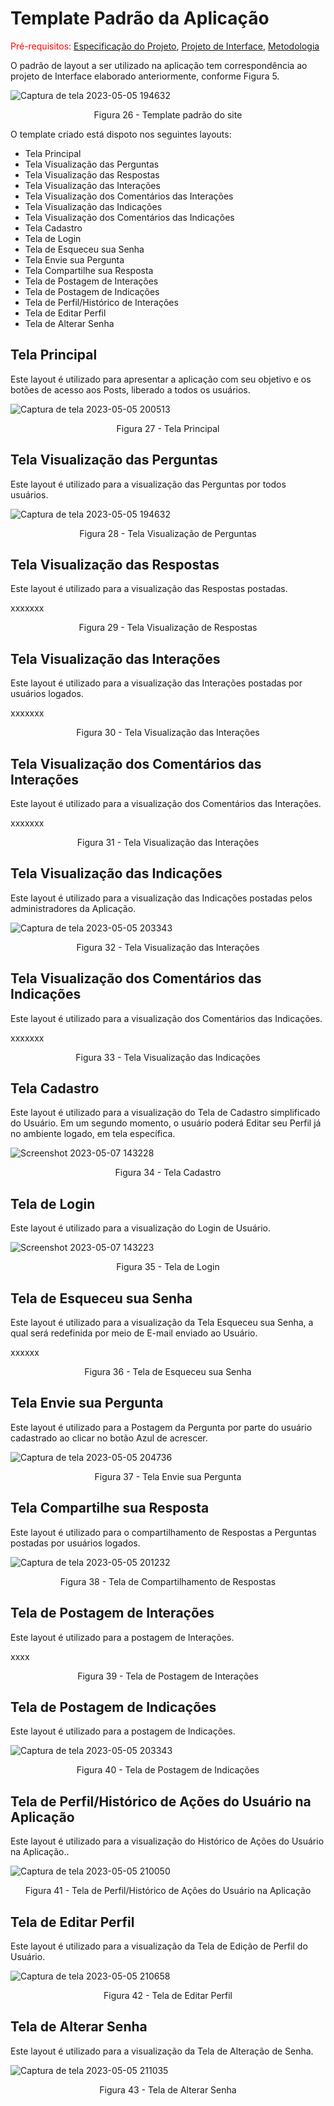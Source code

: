 # Template Padrão da Aplicação

<span style="color:red">Pré-requisitos: <a href="2-Especificação do Projeto.md"> Especificação do Projeto</a></span>, <a href="3-Projeto de Interface.md"> Projeto de Interface</a>, <a href="4-Metodologia.md"> Metodologia</a>

O padrão de layout a ser utilizado na aplicação tem correspondência ao projeto de Interface elaborado anteriormente, conforme Figura 5.

![Captura de tela 2023-05-05 194632](https://user-images.githubusercontent.com/114453508/236589437-4ec55061-c934-47bb-9515-92343e71e547.png)
<p align="center">Figura 26 - Template padrão do site</p>

O template criado está dispoto nos seguintes layouts: 

* Tela Principal
* Tela Visualização das Perguntas
* Tela Visualização das Respostas
* Tela Visualização das Interações
* Tela Visualização dos Comentários das Interações
* Tela Visualização das Indicações
* Tela Visualização dos Comentários das Indicações
* Tela Cadastro
* Tela de Login
* Tela de Esqueceu sua Senha
* Tela Envie sua Pergunta
* Tela Compartilhe sua Resposta
* Tela de Postagem de Interações
* Tela de Postagem de Indicações
* Tela de Perfil/Histórico de Interações
* Tela de Editar Perfil
* Tela de Alterar Senha

## Tela Principal

Este layout é utilizado para apresentar a aplicação com seu objetivo e os botões de acesso aos Posts, liberado a todos os usuários.

![Captura de tela 2023-05-05 200513](https://user-images.githubusercontent.com/114453508/236589635-8632f833-8dcd-4385-9d12-0295126577ef.png)
<p align="center">Figura 27 - Tela Principal</p>

## Tela Visualização das Perguntas

Este layout é utilizado para a visualização das Perguntas por todos usuários.

![Captura de tela 2023-05-05 194632](https://user-images.githubusercontent.com/114453508/236589672-ab768831-6ed0-4107-bb92-275af0102ee0.png)
<p align="center">Figura 28 - Tela Visualização de Perguntas</p>

## Tela Visualização das Respostas

Este layout é utilizado para a visualização das Respostas postadas.

xxxxxxx

<p align="center">Figura 29 - Tela Visualização de Respostas</p>

## Tela Visualização das Interações

Este layout é utilizado para a visualização das Interações postadas por usuários logados.

xxxxxxx

<p align="center">Figura 30 - Tela Visualização das Interações</p>

## Tela Visualização dos Comentários das Interações

Este layout é utilizado para a visualização dos Comentários das Interações.

xxxxxxx

<p align="center">Figura 31 - Tela Visualização das Interações</p>

## Tela Visualização das Indicações

Este layout é utilizado para a visualização das Indicações postadas pelos administradores da Aplicação.

![Captura de tela 2023-05-05 203343](https://user-images.githubusercontent.com/114453508/236590347-5af1059f-61b8-42af-b881-64fd4f171ca0.png)
<p align="center">Figura 32 - Tela Visualização das Interações</p>

## Tela Visualização dos Comentários das Indicações

Este layout é utilizado para a visualização dos Comentários das Indicações.

xxxxxxx

<p align="center">Figura 33 - Tela Visualização das Indicações</p>

## Tela Cadastro

Este layout é utilizado para a visualização do Tela de Cadastro simplificado do Usuário. Em um segundo momento, o usuário poderá Editar seu Perfil já no ambiente logado, em tela específica.

![Screenshot 2023-05-07 143228](https://user-images.githubusercontent.com/107289791/236693402-bcd930d4-786c-423b-b9cf-1a89c2b9db24.png)
<p align="center">Figura 34 - Tela Cadastro</p>

## Tela de Login

Este layout é utilizado para a visualização do Login de Usuário. 

![Screenshot 2023-05-07 143223](https://user-images.githubusercontent.com/107289791/236693383-fa229d4f-05b8-4313-80b3-f17f151d6990.png)
<p align="center">Figura 35 - Tela de Login</p>

## Tela de Esqueceu sua Senha

Este layout é utilizado para a visualização da Tela Esqueceu sua Senha, a qual será redefinida por meio de E-mail enviado ao Usuário. 

xxxxxx

<p align="center">Figura 36 - Tela de Esqueceu sua Senha</p>

## Tela Envie sua Pergunta

Este layout é utilizado para a Postagem da Pergunta por parte do usuário cadastrado ao clicar no botão Azul de acrescer. 

![Captura de tela 2023-05-05 204736](https://user-images.githubusercontent.com/114453508/236590593-fb5f1c66-decd-44c6-a1f9-2d89c4b52010.png)
<p align="center">Figura 37 - Tela Envie sua Pergunta</p>

## Tela Compartilhe sua Resposta

Este layout é utilizado para o compartilhamento de Respostas a Perguntas postadas por usuários logados.

![Captura de tela 2023-05-05 201232](https://user-images.githubusercontent.com/114453508/236590644-f719ddc7-30f8-4517-bd79-d0466b1ab380.png)
<p align="center">Figura 38 - Tela de Compartilhamento de Respostas</p>

## Tela de Postagem de Interações

Este layout é utilizado para a postagem de Interações.

xxxx 

<p align="center">Figura 39 - Tela de Postagem de Interações</p>

## Tela de Postagem de Indicações

Este layout é utilizado para a postagem de Indicações.

![Captura de tela 2023-05-05 203343](https://user-images.githubusercontent.com/114453508/236590704-3b310257-4ca7-4e81-80bf-14dc1df5288f.png)
<p align="center">Figura 40 - Tela de Postagem de Indicações</p>

## Tela de Perfil/Histórico de Ações do Usuário na Aplicação

Este layout é utilizado para a visualização do Histórico de Ações do Usuário na Aplicação..

![Captura de tela 2023-05-05 210050](https://user-images.githubusercontent.com/114453508/236590748-24c80810-69dd-48f2-8714-6aa48968b26a.png)
<p align="center">Figura 41 - Tela de Perfil/Histórico de Ações do Usuário na Aplicação</p>

## Tela de Editar Perfil

Este layout é utilizado para a visualização da Tela de Edição de Perfil do Usuário.

![Captura de tela 2023-05-05 210658](https://user-images.githubusercontent.com/114453508/236590841-78607912-0a56-4d7c-b84f-1b4383d89fb7.png)
<p align="center">Figura 42 - Tela de Editar Perfil</p>

## Tela de Alterar Senha

Este layout é utilizado para a visualização da Tela de Alteração de Senha.

![Captura de tela 2023-05-05 211035](https://user-images.githubusercontent.com/114453508/236590852-347debb6-5edd-4d76-9fab-a3b23d2d2d15.png)
<p align="center">Figura 43 - Tela de Alterar Senha</p>


